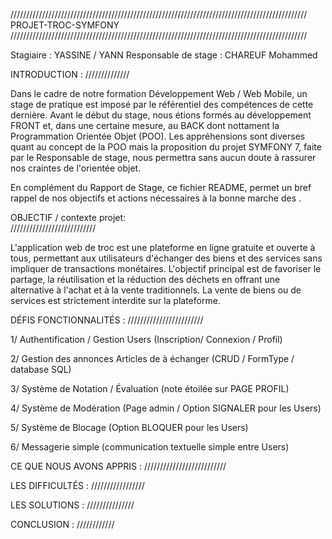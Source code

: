 //////////////////////////////////////////////////////////////////////////////////////////////
                                PROJET-TROC-SYMFONY
//////////////////////////////////////////////////////////////////////////////////////////////

Stagiaire : YASSINE / YANN
Responsable de stage : CHAREUF Mohammed

INTRODUCTION :
//////////////

Dans le cadre de notre formation Développement Web / Web Mobile, un stage de pratique est imposé
par le référentiel des compétences de cette dernière. Avant le début du stage, nous étions formés
au développement FRONT et, dans une certaine mesure, au BACK dont nottament la Programmation 
Orientée Objet (POO). Les appréhensions sont diverses quant au concept de la POO mais la proposition 
du projet SYMFONY 7, faite par le Responsable de stage, nous permettra sans aucun doute à rassurer 
nos craintes de l'orientée objet. 

En complément du Rapport de Stage, ce fichier README, permet un bref rappel de nos objectifs et 
actions nécessaires à la bonne marche des <targets>.

OBJECTIF / contexte projet:  
///////////////////////////

L'application web de troc est une plateforme en ligne gratuite et ouverte à tous, permettant aux utilisateurs d'échanger des biens et des services sans impliquer de transactions monétaires. L'objectif principal est de favoriser le partage, la réutilisation et la réduction des déchets en offrant une alternative à l'achat et à la vente traditionnels. La vente de biens ou de services est strictement interdite sur la plateforme.



DÉFIS FONCTIONNALITÉS :
////////////////////////

1/ Authentification / Gestion Users (Inscription/ Connexion / Profil)

2/ Gestion des annonces Articles de <troc> à échanger (CRUD / FormType / database SQL)

3/ Système de Notation / Évaluation (note étoilée sur PAGE PROFIL)

4/ Système de Modération (Page admin / Option SIGNALER pour les Users)

5/ Système de Blocage (Option BLOQUER pour les Users)

6/ Messagerie simple (communication textuelle simple entre Users)



CE QUE NOUS AVONS APPRIS :
//////////////////////////




LES DIFFICULTÉS :
/////////////////




LES SOLUTIONS :
///////////////





CONCLUSION :
////////////
